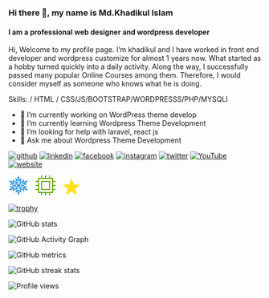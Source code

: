### Hi there 👋, my name is Md.Khadikul Islam
#### I am a professional web designer and wordpress developer

Hi, Welcome to my profile page. I’m khadikul and I have worked in front end developer and wordpress customize for almost 1 years now. What started as a hobby turned quickly into a daily activity. Along the way, I successfully passed many popular Online Courses among them. Therefore, I would consider myself as someone who knows what he is doing.

Skills: / HTML / CSS/JS/BOOTSTRAP/WORDPRESSS/PHP/MYSQLI

- 🔭 I’m currently working on WordPress theme develop 
- 🌱 I’m currently learning Wordpress Theme Development 
- 🤔 I’m looking for help with laravel, react js 
- 💬 Ask me about Wordpress Theme Development 


[<img src='https://cdn.jsdelivr.net/npm/simple-icons@3.0.1/icons/github.svg' alt='github' height='40'>](https://github.com/khadikul)  [<img src='https://cdn.jsdelivr.net/npm/simple-icons@3.0.1/icons/linkedin.svg' alt='linkedin' height='40'>](https://www.linkedin.com/in/md-khadikul-islam-91b80821b/)  [<img src='https://cdn.jsdelivr.net/npm/simple-icons@3.0.1/icons/facebook.svg' alt='facebook' height='40'>](https://www.facebook.com/100015347142188)  [<img src='https://cdn.jsdelivr.net/npm/simple-icons@3.0.1/icons/instagram.svg' alt='instagram' height='40'>](https://www.instagram.com/mdkhadikul/)  [<img src='https://cdn.jsdelivr.net/npm/simple-icons@3.0.1/icons/twitter.svg' alt='twitter' height='40'>](https://twitter.com/mdkhadikul)  [<img src='https://cdn.jsdelivr.net/npm/simple-icons@3.0.1/icons/youtube.svg' alt='YouTube' height='40'>](https://www.youtube.com/channel/UCyaFzbw2F3AO6aRNtF0nk0Q)  [<img src='https://cdn.jsdelivr.net/npm/simple-icons@3.0.1/icons/icloud.svg' alt='website' height='40'>](www.khadikulislam.xyz)  

<a href='https://archiveprogram.github.com/'><img src='https://raw.githubusercontent.com/acervenky/animated-github-badges/master/assets/acbadge.gif' width='40' height='40'></a> <a href='https://docs.github.com/en/developers'><img src='https://raw.githubusercontent.com/acervenky/animated-github-badges/master/assets/devbadge.gif' width='40' height='40'></a> <a href='https://stars.github.com/'><img src='https://raw.githubusercontent.com/acervenky/animated-github-badges/master/assets/starbadge.gif' width='35' height='35'></a> 

[![trophy](https://github-profile-trophy.vercel.app/?username=khadikul)](https://github.com/ryo-ma/github-profile-trophy)

![GitHub stats](https://github-readme-stats.vercel.app/api?username=khadikul&show_icons=true)  

![GitHub Activity Graph](https://activity-graph.herokuapp.com/graph?username=khadikul)  

![GitHub metrics](https://metrics.lecoq.io/khadikul)  

![GitHub streak stats](https://github-readme-streak-stats.herokuapp.com/?user=khadikul)  

![Profile views](https://gpvc.arturio.dev/khadikul)  
